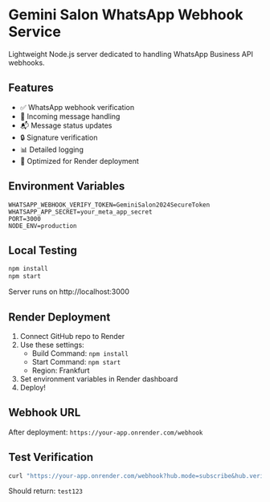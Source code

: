 # Gemini Salon WhatsApp Webhook Service

Lightweight Node.js server dedicated to handling WhatsApp Business API webhooks.

## Features

- ✅ WhatsApp webhook verification
- 📨 Incoming message handling
- 📬 Message status updates
- 🔒 Signature verification
- 📊 Detailed logging
- 🚀 Optimized for Render deployment

## Environment Variables

```env
WHATSAPP_WEBHOOK_VERIFY_TOKEN=GeminiSalon2024SecureToken
WHATSAPP_APP_SECRET=your_meta_app_secret
PORT=3000
NODE_ENV=production
```

## Local Testing

```bash
npm install
npm start
```

Server runs on http://localhost:3000

## Render Deployment

1. Connect GitHub repo to Render
2. Use these settings:
   - Build Command: `npm install`
   - Start Command: `npm start`
   - Region: Frankfurt
3. Set environment variables in Render dashboard
4. Deploy!

## Webhook URL

After deployment: `https://your-app.onrender.com/webhook`

## Test Verification

```bash
curl "https://your-app.onrender.com/webhook?hub.mode=subscribe&hub.verify_token=GeminiSalon2024SecureToken&hub.challenge=test123"
```

Should return: `test123`